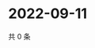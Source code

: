 # 2022-09-11

共 0 条

<!-- BEGIN WEIBO -->
<!-- 最后更新时间 Sun Sep 11 2022 00:23:40 GMT+0800 (China Standard Time) -->

<!-- END WEIBO -->
